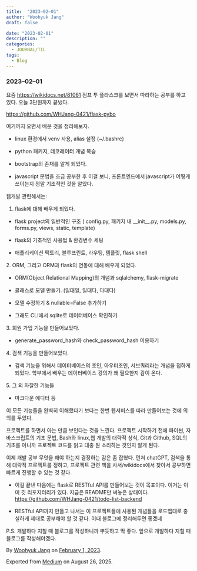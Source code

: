 ```yaml
---
title:  "2023–02–01"
author: "Woohyuk Jang"
draft: false

date: "2023-02-01"
description: ""
categories:
  - JOURNAL/TIL
tags:
  - Blog
---
```

### 2023–02–01



요즘 <https://wikidocs.net/81061> 점프 투 플라스크를 보면서 따라하는 공부를 하고 있다. 오늘 3단원까지 끝냈다.



<https://github.com/WHJang-0421/flask-pybo>



여기까지 오면서 배운 것을 정리해보자.



* linux 환경에서 venv 사용, alias 설정 (\~/.bashrc)

* python 패키지, 데코레이터 개념 복습

* bootstrap의 존재를 알게 되었다.

* javascript 문법을 조금 공부한 후 이걸 보니, 프론트엔드에서 javascript가 어떻게 쓰이는지 정말 기초적인 것을 알았다.



웹개발 관련해서는:



1. flask에 대해 배우게 되었다.



* flask project의 일반적인 구조 ( config.py, 패키지 내 \_\_init\_\_.py, models.py, forms.py, views, static, template)

* flask의 기초적인 사용법 & 환경변수 세팅

* 애플리케이션 팩토리, 블루프린트, 라우팅, 템플릿, flask shell



2\. ORM, 그리고 ORM과 flask의 연동에 대해 배우게 되었다.



* ORM(Object Relational Mapping)의 개념과 sqlalchemy, flask-migrate

* 클래스로 모델 만들기. (일대일, 일대다, 다대다)

* 모델 수정하기 & nullable=False 추가하기

* 그래도 CLI에서 sqlite로 데이터베이스 확인하기



3\. 회원 가입 기능을 만들어보았다.



* generate\_password\_hash와 check\_password\_hash 이용하기



4\. 검색 기능을 만들어보았다.



* 검색 기능을 위해서 데이터베이스의 조인, 아우터조인, 서브쿼리라는 개념을 접하게 되었다. 학부에서 배우는 데이터베이스 강의가 왜 필요한지 감이 온다.



5\. 그 외 자잘한 기능들



* 마크다운 에디터 등



이 모든 기능들을 완벽히 이해했다기 보다는 한번 웹서비스를 따라 만들어보는 것에 의의를 두었다.



프로젝트를 하면서 아는 만큼 보인다는 것을 느낀다. 프로젝트 시작하기 전에 파이썬, 자바스크립트의 기초 문법, Bash와 linux,웹 개발의 대략적 상식, Git과 Github, SQL의 기초를 아니까 프로젝트 코드를 읽고 대충 뭔 소리하는 것인지 알게 된다.



이제 개발 공부 무엇을 해야 하는지 결정하는 감은 좀 잡혔다. 먼저 chatGPT, 검색을 통해 대략적 프로젝트를 정하고, 프로젝트 관련 책을 사서/wikidocs에서 찾아서 공부하면 빠르게 진행할 수 있는 것 같다.



* 이걸 끝낸 다음에는 flask로 RESTful API를 만들어보는 것이 목표이다. 이거는 이미 깃 리포지터리가 있다. 지금은 README만 써놓은 상태이다. <https://github.com/WHJang-0421/todo-list-backend>

* RESTful API까지 만들고 나서는 이 프로젝트들에 사용된 개념들을 로드맵대로 충실하게 제대로 공부해야 할 것 같다. 이때 블로그에 정리해두면 좋겠네



P.S. 개발하다 지칠 때 블로그를 작성하니까 뿌듯하고 딱 좋다. 앞으로 개발하다 지칠 때 블로그를 작성해야겠다.



By [Woohyuk Jang](https://medium.com/@morrranii) on [February 1, 2023](https://medium.com/p/a4d1d8748b2d).

Exported from [Medium](https://medium.com) on August 26, 2025.
